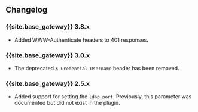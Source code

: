 ## Changelog

### {{site.base_gateway}} 3.8.x
* Added WWW-Authenticate headers to 401 responses.

### {{site.base_gateway}} 3.0.x
* The deprecated `X-Credential-Username` header has been removed.

### {{site.base_gateway}} 2.5.x
* Added support for setting the `ldap_port`.
Previously, this parameter was documented but did not exist in the plugin.
